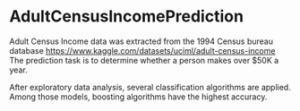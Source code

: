 # AdultCensusIncomePrediction
Adult Census Income data was extracted from the 1994 Census bureau database https://www.kaggle.com/datasets/uciml/adult-census-income The prediction task is to determine whether a person makes over $50K a year.

After exploratory data analysis, several classification algorithms are applied. Among those models, boosting algorithms have the highest accuracy.
